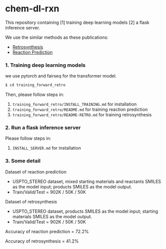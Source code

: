 # chem-dl-rxn


This repository containing [1] training deep learning models [2] a flask inference server.

We use the similar methods as these publications:
- [Retrosynthesis](https://pubs.acs.org/doi/10.1021/acscentsci.7b00303)
- [Reaction Prediction](https://pubs.acs.org/doi/10.1021/acscentsci.9b00576)


### 1. Training deep learning models

we use pytorch and fairseq for the transformer model.

```bash
$ cd training_forward_retro
```

Then, please follow steps in:
1. `training_forward_retro/INSTALL_TRAINING.md` for installation
2. `training_forward_retro/README.md` for training reaction prediction
3. `training_forward_retro/README-RETRO.md` for training retrosynthesis


### 2. Run a flask inference server

Please follow steps in:
1. `INSTALL_SERVER.md` for installation


### 3. Some detail

Dataset of reaction prediction
- USPTO_STEREO dataset, mixed starting materials and reactants SMILES as the model input; products SMILES as the model output.
- Train/Valid/Test = 902K / 50K / 50K

Dataset of retrosynthesis
- USPTO_STEREO dataset, products SMILES as the model input; starting materials SMILES as the model output.
- Train/Valid/Test = 902K / 50K / 50K

Accuracy of reaction prediction = 72.2%

Accuracy of retrosynthesis = 41.2%
